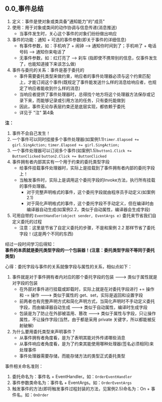 ## 0.0_事件总结

1. 定义：事件是使对象或类具备"通知能力"的"成员"
2. 使用：用于对象或类间的动作协调与信息传递(消息推送)
   - 当事件发生时，关心这个事件的对象们纷纷做出响应
3. 事件的功能：通知 + 可选的事件参数(即关于事件的详细信息)
   - 有事件参数，如：手机响了 + 闹钟  --> 通知你时间到了；手机响了 + 电话号码 --> 通知你来电话了
   - 无事件参数，如：红灯亮了 --> 刹车 (指即使不携带别的信息，仅事件发生了，也能知道接下来该怎么做)
4. 事件与委托的关系：事件是基于委托的
   - 事件需要委托类型来做约束，响应者的事件处理器必须与这个约束匹配上，才能订阅这个事件(既规定了事件能发送什么样的消息给响应者，也规定了响应者能收到什么样的消息)
   - 当响应者提供了事件处理器时，总得找个地方将这个处理器方法保存或记录下来，而能够记录或引用方法的任务，只有委托能做到
   - 因此，事件无论存表层约束还是底层实现，都依赖于委托
   - 详见于 "注" 第4条


**注：**
1. 事件不会自己发生！
2. 一个事件可以同时挂接多个事件处理器(如案例1.1)`timer.Elapsed += girl.SingAction;` `timer.Elapsed += girl.SingAction;`
3. 一个事件处理器可以订阅多个事件(如案例1.5)`button1.Click += ButtonClicked` `button2.Click += ButtonClicked`
4. 事件拥有者内部其实有一个用于约束的委托类型字段
   - 给事件挂载事件处理器时，实际上是挂载到了事件拥有者内部的委托字段上！
   - 当触发事件时，实际上是调用这个委托字段的Invoke方法，执行所有挂载的事件处理器。
     - 对于完整声明格式的事件，这个委托字段就由程序员手动定义(如案例2.1)
     - 对于简化声明格式的事件，这个委托字段不手动定义，但在编译时由编译器自动生成(如案例2.2，类似于自动属性，编译器会生成字段)
5. 可用自带的 `EventHandler(object sender, EventArgs e)` 委托来节省我们自定义委托的过程
   -  注意：这里是节省了自定义委托的步骤，不是和案例 2.2 那样节省了委托字段！(这是两个不同的东西) 

经过一段时间学习后得知：  
**事件的本质就是委托类型字段的一个包装器！(注意：委托类型字段不等同于委托类型)**

心得：委托字段与事件的关系就像字段与属性的关系，相似点如下：
1. 事件就是对于事件拥有者内对应的那个委托字段的包装 ---> 类似于属性就是对字段的包装
   - 在外部对事件进行挂载或卸载时，实际上就是在对委托字段进行 += 操作和 -= 操作 ---> 类似于属性的 get、set，实际是返回和设置字段
   - 前两者也有完整声明方式和简化声明方式，当简化声明时不手动定义委托字段，而由编译器自动生成 ---> 类似于自动属性，编译时生成字段
   - 包装是为了防止在外部被滥用、篡改 ---> 类似于属性与字段，只让操作属性，不让操作字段(当然，由于都是采用 private 关键字，所以都能被反射破解)
2. 为什么要用委托类型来声明事件？
   - 从事件拥有者角度看，是为了表明其能对外传递哪些消息
   - 从事件响应者角度看，是为了约束其能使用哪种处理器(签名必须相同)来处理事件
   - 事件处理器需要存储，而能存储方法的类型正式委托类型

事件相关命名准则：
1. 委托命名为：事件名 + EventHandler。如：`OrderEventHandler`
2. 事件参数类命名为：事件名 + EventArgs。如：`OrderEventArgs`
3. 触发事件的方法(即将触发事件过程封装的方法，见案例2.5)命名为：On + 事件名。如：`OnOrder`
